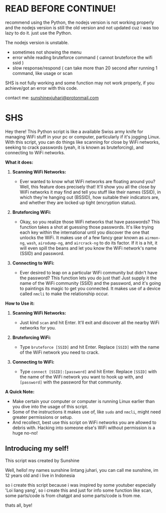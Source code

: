 
# READ BEFORE CONTINUE!
recommend using the Python, the nodejs version is not working properly and the nodejs version is still the old version and not updated cuz i was too lazy to do it. just use the Python. 

The nodejs version is unstable.
- sometimes not showing the menu 
- error while reading bruteforce command ( cannot bruteforce the wifi ssid )
- slow response/respond ( can take more than 20 second after running 1 command, like usage or scan

SHS is not fully working and some function may not work properly, if you achieve/got an error with this code.

contact me: sunshinexjuhari@protonmail.com

# SHS

Hey there! This Python script is like a available Swiss army knife for managing WiFi stuff in your pc or computer, particularly if it's jogging Linux. With this script, you can do things like scanning for close by WiFi networks, seeking to crack passwords (yeah, it is known as bruteforcing), and connecting to WiFi networks.

**What it does:**

1. **Scanning WiFi Networks:**
   - Ever wanted to know what WiFi networks are floating around you? Well, this feature does precisely that! It'll show you all the close by WiFi networks it may find and tell you stuff like their names (SSID), in which they're hanging out (BSSID), how suitable their indicators are, and whether they are locked up tight (encryption status).

2. **Bruteforcing WiFi:**
   - Okay, so you realize those WiFi networks that have passwords? This function takes a shot at guessing those passwords. It's like trying each key within the international until you discover the one that unlocks the WiFi. It makes use of a few fancy gear known as `airmon-ng`, `wash`, `airodump-ng`, and `aircrack-ng` to do its factor. If it is a hit, it will even spill the beans and let you know the WiFi network's name (SSID) and password.

3. **Connecting to WiFi:**
   - Ever desired to leap on a particular WiFi community but didn't have the password? This function lets you do just that! Just supply it the name of the WiFi community (SSID) and the password, and it's going to paintings its magic to get you connected. It makes use of a device called `nmcli` to make the relationship occur.

**How to Use it:**

1. **Scanning WiFi Networks:**
   - Just kind `scan` and hit Enter. It'll exit and discover all the nearby WiFi networks for you.

2. **Bruteforcing WiFi:**
   - Type `bruteforce [SSID]` and hit Enter. Replace `[SSID]` with the name of the WiFi network you need to crack.

3. **Connecting to WiFi:**
   - Type `connect [SSID]:[password]` and hit Enter. Replace `[SSID]` with the name of the WiFi network you want to hook up with, and `[password]` with the password for that community.

**A Quick Note:**
- Make certain your computer or computer is running Linux earlier than you dive into the usage of this script.
- Some of the instructions it makes use of, like `sudo` and `nmcli`, might need greater permissions or setup.
- And recollect, best use this script on WiFi networks you are allowed to debris with. Hacking into someone else's WiFi without permission is a huge no-no!

## Introducing my self!

This script was created by Sunshine

Well, hello! my names sunshine lintang juhari, you can call me sunshine, im 12 years old and i live in Indonesia

so i create this script because i was inspired by some youtuber especially 'Loi liang yang', so i create this and just for info some function like scan, some parts/code is from chatgpt and some parts/code is from me.

thats all, bye!
